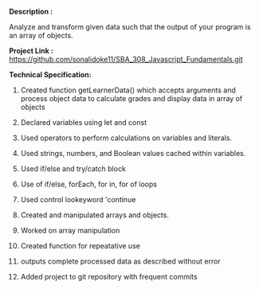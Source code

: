**Description :**

Analyze and transform given data such that the output of your program is an array of objects.

**Project Link :** https://github.com/sonalidoke11/SBA_308_Javascript_Fundamentals.git

**Technical Specification:**
1) Created function getLearnerData() which accepts arguments and process object data to calculate grades and display data in array of objects

2) Declared variables using let and const 

3) Used operators to perform calculations on variables and literals.

4) Used strings, numbers, and Boolean values cached within variables.

5) Used if/else and try/catch block

6) Use of if/else, forEach, for in, for of loops

7) Used control lookeyword 'continue

8) Created and manipulated arrays and objects.

9) Worked on array manipulation

10) Created function for repeatative use

11) outputs complete processed data as described without error

12) Added project to git repository with frequent commits
